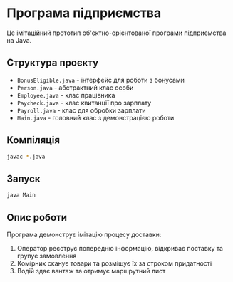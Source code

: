 # Програма підприємства

Це імітаційний прототип об'єктно-орієнтованої програми підприємства на Java.

## Структура проєкту

- `BonusEligible.java` - інтерфейс для роботи з бонусами
- `Person.java` - абстрактний клас особи
- `Employee.java` - клас працівника
- `Paycheck.java` - клас квитанції про зарплату
- `Payroll.java` - клас для обробки зарплати
- `Main.java` - головний клас з демонстрацією роботи

## Компіляція

```bash
javac *.java
```

## Запуск

```bash
java Main
```

## Опис роботи

Програма демонструє імітацію процесу доставки:
1. Оператор реєструє попередню інформацію, відкриває поставку та групує замовлення
2. Комірник сканує товари та розміщує їх за строком придатності
3. Водій здає вантаж та отримує маршрутний лист
